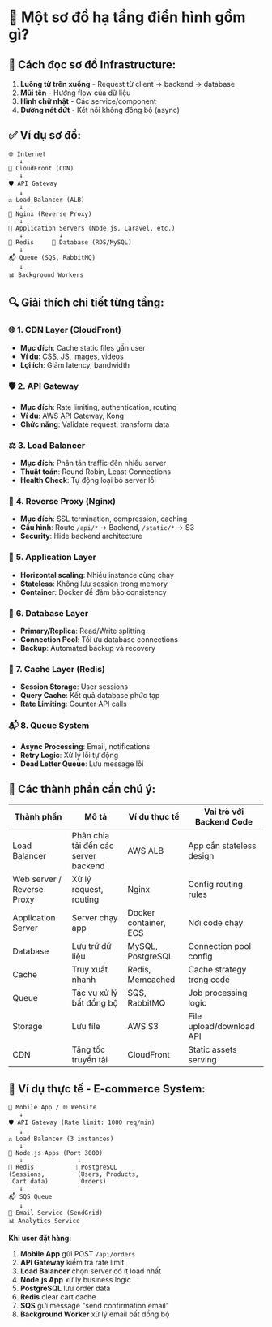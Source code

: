 # 🧭 Một sơ đồ hạ tầng điển hình gồm gì?

## 🎨 Cách đọc sơ đồ Infrastructure:

1. **Luồng từ trên xuống** - Request từ client → backend → database
2. **Mũi tên** - Hướng flow của dữ liệu
3. **Hình chữ nhật** - Các service/component
4. **Đường nét đứt** - Kết nối không đồng bộ (async)

## ✅ Ví dụ sơ đồ:

```
🌐 Internet
   ↓
📡 CloudFront (CDN)
   ↓
🛡️ API Gateway
   ↓
⚖️ Load Balancer (ALB)
   ↓
🔄 Nginx (Reverse Proxy)
   ↓
🐳 Application Servers (Node.js, Laravel, etc.)
   ↓          ↓
🚀 Redis     💾 Database (RDS/MySQL)
   ↓
📬 Queue (SQS, RabbitMQ)
   ↓
📊 Background Workers
```

## 🔍 Giải thích chi tiết từng tầng:

### 🌐 **1. CDN Layer (CloudFront)**
- **Mục đích**: Cache static files gần user
- **Ví dụ**: CSS, JS, images, videos
- **Lợi ích**: Giảm latency, bandwidth

### 🛡️ **2. API Gateway**
- **Mục đích**: Rate limiting, authentication, routing
- **Ví dụ**: AWS API Gateway, Kong
- **Chức năng**: Validate request, transform data

### ⚖️ **3. Load Balancer**
- **Mục đích**: Phân tán traffic đến nhiều server
- **Thuật toán**: Round Robin, Least Connections
- **Health Check**: Tự động loại bỏ server lỗi

### 🔄 **4. Reverse Proxy (Nginx)**
- **Mục đích**: SSL termination, compression, caching
- **Cấu hình**: Route `/api/*` → Backend, `/static/*` → S3
- **Security**: Hide backend architecture

### 🐳 **5. Application Layer**
- **Horizontal scaling**: Nhiều instance cùng chạy
- **Stateless**: Không lưu session trong memory
- **Container**: Docker để đảm bảo consistency

### 💾 **6. Database Layer**
- **Primary/Replica**: Read/Write splitting
- **Connection Pool**: Tối ưu database connections
- **Backup**: Automated backup và recovery

### 🚀 **7. Cache Layer (Redis)**
- **Session Storage**: User sessions
- **Query Cache**: Kết quả database phức tạp
- **Rate Limiting**: Counter API calls

### 📬 **8. Queue System**
- **Async Processing**: Email, notifications
- **Retry Logic**: Xử lý lỗi tự động
- **Dead Letter Queue**: Lưu message lỗi

## 🧩 Các thành phần cần chú ý:

| Thành phần                 | Mô tả                                | Ví dụ thực tế         | Vai trò với Backend Code |
| -------------------------- | ------------------------------------ | --------------------- | ----------------------- |
| Load Balancer              | Phân chia tải đến các server backend | AWS ALB               | App cần stateless design |
| Web server / Reverse Proxy | Xử lý request, routing               | Nginx                 | Config routing rules |
| Application Server         | Server chạy app                      | Docker container, ECS | Nơi code chạy |
| Database                   | Lưu trữ dữ liệu                      | MySQL, PostgreSQL     | Connection pool config |
| Cache                      | Truy xuất nhanh                      | Redis, Memcached      | Cache strategy trong code |
| Queue                      | Tác vụ xử lý bất đồng bộ             | SQS, RabbitMQ         | Job processing logic |
| Storage                    | Lưu file                             | AWS S3                | File upload/download API |
| CDN                        | Tăng tốc truyền tải                  | CloudFront            | Static assets serving |

## 🚀 Ví dụ thực tế - E-commerce System:

```
📱 Mobile App / 🌐 Website
   ↓
🛡️ API Gateway (Rate limit: 1000 req/min)
   ↓
⚖️ Load Balancer (3 instances)
   ↓
🐳 Node.js Apps (Port 3000)
   ↓               ↓
🚀 Redis           💾 PostgreSQL
(Sessions,         (Users, Products,
 Cart data)         Orders)
   ↓
📬 SQS Queue
   ↓
📧 Email Service (SendGrid)
📊 Analytics Service
```

**Khi user đặt hàng:**
1. **Mobile App** gửi POST `/api/orders`
2. **API Gateway** kiểm tra rate limit
3. **Load Balancer** chọn server có ít load nhất
4. **Node.js App** xử lý business logic
5. **PostgreSQL** lưu order data
6. **Redis** clear cart cache
7. **SQS** gửi message "send confirmation email"
8. **Background Worker** xử lý email bất đồng bộ
